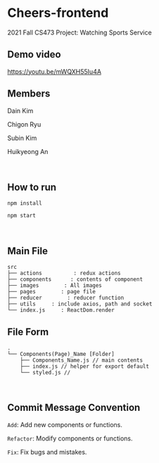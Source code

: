 # Cheers-frontend

2021 Fall CS473 Project: Watching Sports Service


## Demo video

https://youtu.be/mWQXH55Iu4A


## Members

Dain Kim

Chigon Ryu

Subin Kim

Huikyeong An

<br />

## How to run
`npm install`


`npm start`

<br />

## Main File
```
src
├── actions          : redux actions
├── components      : contents of component
├── images        : All images
├── pages        : page file
├── reducer        : reducer function
├── utils     : include axios, path and socket
└── index.js     : ReactDom.render
```


## File Form
```
.
└── Components(Page)_Name [Folder]
    ├── Components_Name.js // main contents
    ├── index.js // helper for export default
    └── styled.js // 
```

<br />

## Commit Message Convention
`Add`: Add new components or functions.

`Refactor`: Modify components or functions.

`Fix`: Fix bugs and mistakes.
